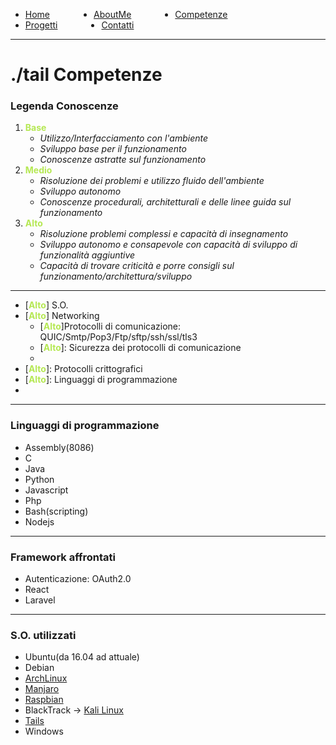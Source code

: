 <link rel="stylesheet" type="text/css" href="style.css">
<style>
.link-menu {
    float: left;
    margin-right: 5em;
}
ul{
overflow: hidden;
}
img{
    width: 200;
    height: 200;
}
strong{
  color: #b5e853
}
</style>

<ul>
  <li class="link-menu">
    <a href="/">Home</a>
  </li>
  <li class="link-menu">
    <a href="/aboutme">AboutMe</a>
  </li>
  <li class="link-menu">
    <a href="/competenze">Competenze</a>
  </li>
  <li class="link-menu">
    <a href="/progetti">Progetti</a>
  </li>
  <li class="link-menu">
    <a href="/contatti">Contatti</a>
  </li>
</ul>

---

# ./tail Competenze

### Legenda Conoscenze
1. **Base**
   - _Utilizzo/Interfacciamento con l'ambiente_
   - _Sviluppo base per il funzionamento_
   - _Conoscenze astratte sul funzionamento_
2. **Medio**
   - _Risoluzione dei problemi e utilizzo fluido dell'ambiente_
   - _Sviluppo autonomo_
   - _Conoscenze procedurali, architetturali e delle linee guida sul funzionamento_
3. **Alto**
   - _Risoluzione problemi complessi e capacità di insegnamento_
   - _Sviluppo autonomo e consapevole con capacità di sviluppo di funzionalità aggiuntive_
   - _Capacità di trovare criticità e porre consigli sul funzionamento/architettura/sviluppo_

---

- [**Alto**] S.O.
- [**Alto**] Networking
  - [**Alto**]Protocolli di comunicazione: QUIC/Smtp/Pop3/Ftp/sftp/ssh/ssl/tls3
  - [**Alto**]: Sicurezza dei protocolli di comunicazione
  - [**Base**]: SolidProject
- [**Alto**]: Protocolli crittografici
- [**Alto**]: Linguaggi di programmazione
- [**Base**]: Bloakchain

---

### Linguaggi di programmazione
- Assembly(8086)
- C
- Java
- Python
- Javascript
- Php
- Bash(scripting)
- Nodejs

---

### Framework affrontati
- Autenticazione: OAuth2.0
- React
- Laravel

---

### S.O. utilizzati
- Ubuntu(da 16.04 ad attuale)
- Debian
- [ArchLinux](https://archlinux.org/)
- [Manjaro](https://manjaro.org/)
- [Raspbian](https://www.raspbian.org/)
- BlackTrack -> [Kali Linux](https://www.kali.org/)
- [Tails](https://tails.boum.org/install/index.it.html)
- Windows
